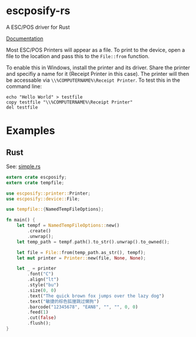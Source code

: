 # escposify-rs
A ESC/POS driver for Rust

[Documentation](https://docs.rs/escposify)

Most ESC/POS Printers will appear as a file. To print to the device, open a file to the location and pass this to the ```File::from``` function.

To enable this in Windows, install the printer and its driver. Share the printer and specifiy a name for it (Receipt Printer in this case). The printer will then be accessable via ```\\%COMPUTERNAME%\Receipt Printer```.
To test this in the command line:
```
echo "Hello World" > testfile
copy testfile "\\%COMPUTERNAME%\Receipt Printer"
del testfile
```


# Examples

## Rust
See: [simple.rs](examples/simple.rs)

``` rust
extern crate escposify;
extern crate tempfile;

use escposify::printer::Printer;
use escposify::device::File;

use tempfile::{NamedTempFileOptions};

fn main() {
    let tempf = NamedTempFileOptions::new()
        .create()
        .unwrap();
    let temp_path = tempf.path().to_str().unwrap().to_owned();

    let file = File::from(temp_path.as_str(), tempf);
    let mut printer = Printer::new(file, None, None);

    let _ = printer
        .font("C")
        .align("lt")
        .style("bu")
        .size(0, 0)
        .text("The quick brown fox jumps over the lazy dog")
        .text("敏捷的棕色狐狸跳过懒狗")
        .barcode("12345678", "EAN8", "", "", 0, 0)
        .feed(1)
        .cut(false)
        .flush();
}
```
